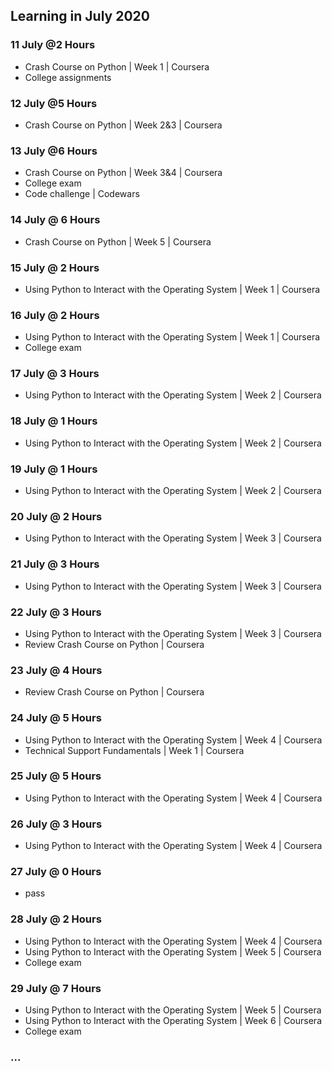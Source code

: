 ## Learning in July 2020

### 11 July @2 Hours
* Crash Course on Python | Week 1 | Coursera
* College assignments

### 12 July @5 Hours
* Crash Course on Python | Week 2&3 | Coursera

### 13 July @6 Hours
* Crash Course on Python | Week 3&4 | Coursera
* College exam
* Code challenge | Codewars

### 14 July @ 6 Hours
* Crash Course on Python | Week 5 | Coursera

### 15 July @ 2 Hours
* Using Python to Interact with the Operating System | Week 1 | Coursera

### 16 July @ 2 Hours
* Using Python to Interact with the Operating System | Week 1 | Coursera
* College exam

### 17 July @ 3 Hours
* Using Python to Interact with the Operating System | Week 2 | Coursera

### 18 July @ 1 Hours
* Using Python to Interact with the Operating System | Week 2 | Coursera

### 19 July @ 1 Hours
* Using Python to Interact with the Operating System | Week 2 | Coursera

### 20 July @ 2 Hours
* Using Python to Interact with the Operating System | Week 3 | Coursera

### 21 July @ 3 Hours
* Using Python to Interact with the Operating System | Week 3 | Coursera

### 22 July @ 3 Hours
* Using Python to Interact with the Operating System | Week 3 | Coursera
* Review Crash Course on Python | Coursera

### 23 July @ 4 Hours
* Review Crash Course on Python | Coursera

### 24 July @ 5 Hours
* Using Python to Interact with the Operating System | Week 4 | Coursera
* Technical Support Fundamentals | Week 1 | Coursera

### 25 July @ 5 Hours
* Using Python to Interact with the Operating System | Week 4 | Coursera

### 26 July @ 3 Hours
* Using Python to Interact with the Operating System | Week 4 | Coursera

### 27 July @ 0 Hours
* pass

### 28 July @ 2 Hours
* Using Python to Interact with the Operating System | Week 4 | Coursera
* Using Python to Interact with the Operating System | Week 5 | Coursera
* College exam

### 29 July @ 7 Hours
* Using Python to Interact with the Operating System | Week 5 | Coursera
* Using Python to Interact with the Operating System | Week 6 | Coursera
* College exam

### ...
